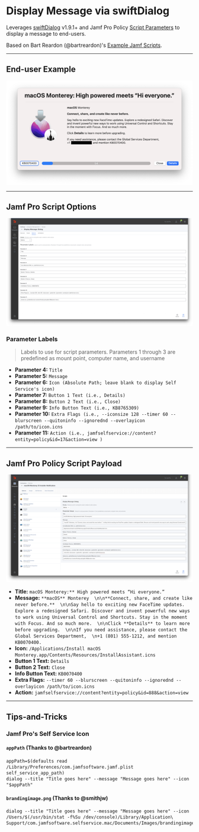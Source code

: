 # Display Message via swiftDialog

Leverages [swiftDialog](https://github.com/bartreardon/swiftDialog/releases) v1.9.1+ and Jamf Pro Policy [Script Parameters](https://docs.jamf.com/10.36.0/jamf-pro/documentation/Scripts.html#ID-0002355b) to display a message to end-users.

Based on Bart Reardon (@bartreardon)'s [Example Jamf Scripts](https://github.com/bartreardon/swiftDialog/wiki/Example-Jamf-Scripts).

---

## End-user Example
![Display Message via Dialog](images/macOS_Monterey_12_Installer_Notification.png "Display Message via Dialog")

---

## Jamf Pro Script Options

![Jamf Pro Script Options](images/Display_Message_Dialog_Script.png "Jamf Pro Script Options")

### Parameter Labels
> Labels to use for script parameters. Parameters 1 through 3 are predefined as mount point, computer name, and username

- **Parameter 4:** `Title`
- **Parameter 5:** `Message`
- **Parameter 6:** `Icon (Absolute Path; leave blank to display Self Service's icon)`
- **Parameter 7:** `Button 1 Text (i.e., Details)`
- **Parameter 8:** `Button 2 Text (i.e., Close)`
- **Parameter 9:** `Info Button Text (i.e., KB8765309)`
- **Parameter 10:** `Extra Flags (i.e., --iconsize 128 --timer 60 --blurscreen --quitoninfo --ignorednd --overlayicon /path/to/icon.icns`
- **Parameter 11:** `Action (i.e., jamfselfservice://content?entity=policy&id=17&action=view )`

---

## Jamf Pro Policy Script Payload

![Jamf Pro Policy Script Payload](images/Display_Message_Dialog_Policy.png "Jamf Pro Policy Script Payload")

- **Title:** `macOS Monterey:** High powered meets “Hi everyone.”`
- **Message:** `**macOS** Monterey  \n\n**Connect, share, and create like never before.**  \n\nSay hello to exciting new FaceTime updates. Explore a redesigned Safari. Discover and invent powerful new ways to work using Universal Control and Shortcuts. Stay in the moment with Focus. And so much more.  \n\nClick **Details** to learn more before upgrading.  \n\nIf you need assistance, please contact the Global Services Department,  \n+1 (801) 555-1212, and mention KB0070400.`
- **Icon:** `/Applications/Install macOS Monterey.app/Contents/Resources/InstallAssistant.icns`
- **Button 1 Text:** `Details` 
- **Button 2 Text:** `Close`
- **Info Button Text:** `KB0070400`
- **Extra Flags:** `--timer 60 --blurscreen --quitoninfo --ignorednd --overlayicon /path/to/icon.icns`
- **Action:** `jamfselfservice://content?entity=policy&id=888&action=view`

---

## Tips-and-Tricks

### Jamf Pro's Self Service Icon

#### `appPath` (Thanks to @bartreardon)

```
appPath=$(defaults read /Library/Preferences/com.jamfsoftware.jamf.plist self_service_app_path)
dialog --title "Title goes here" --message "Message goes here" --icon "$appPath"
```

#### `brandingimage.png` (Thanks to @smithjw)
```
dialog --title "Title goes here" --message "Message goes here" --icon /Users/$(/usr/bin/stat -f%Su /dev/console)/Library/Application\ Support/com.jamfsoftware.selfservice.mac/Documents/Images/brandingimage.png
```